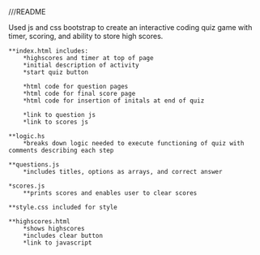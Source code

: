 
///README

Used js and css bootstrap to create an interactive coding quiz game with timer, scoring, and ability to store high scores. 

    **index.html includes:
        *highscores and timer at top of page 
        *initial description of activity 
        *start quiz button 

        *html code for question pages 
        *html code for final score page 
        *html code for insertion of initals at end of quiz 

        *link to question js
        *link to scores js 

    **logic.hs
        *breaks down logic needed to execute functioning of quiz with comments describing each step 

    **questions.js 
        *includes titles, options as arrays, and correct answer 

    *scores.js
        **prints scores and enables user to clear scores 

    **style.css included for style 

    **highscores.html
        *shows highscores 
        *includes clear button 
        *link to javascript 